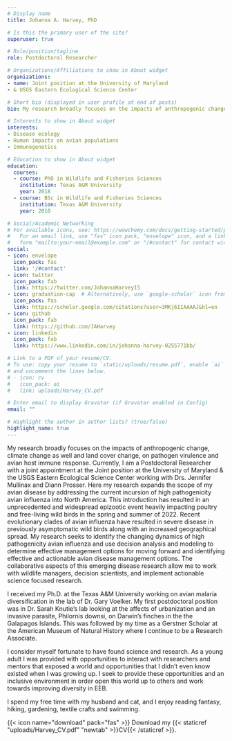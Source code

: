```yaml
---
# Display name
title: Johanna A. Harvey, PhD

# Is this the primary user of the site?
superuser: true

# Role/position/tagline
role: Postdoctoral Researcher

# Organizations/Affiliations to show in About widget
organizations:
- name: Joint position at the University of Maryland 
- & USGS Eastern Ecological Science Center

# Short bio (displayed in user profile at end of posts)
bio: My research broadly focuses on the impacts of anthropogenic change, climate change as well and land cover change, on pathogen virulence and avian host immune response. 

# Interests to show in About widget
interests:
- Disease ecology
- Human impacts on avian populations
- Immunogenetics

# Education to show in About widget
education:
  courses:
  - course: PhD in Wildlife and Fisheries Sciences
    institution: Texas A&M University
    year: 2018
  - course: BSc in Wildlife and Fisheries Sciences
    institution: Texas A&M University
    year: 2010

# Social/Academic Networking
# For available icons, see: https://wowchemy.com/docs/getting-started/page-builder/#icons
#   For an email link, use "fas" icon pack, "envelope" icon, and a link in the
#   form "mailto:your-email@example.com" or "/#contact" for contact widget.
social:
- icon: envelope
  icon_pack: fas
  link: '/#contact'
- icon: twitter
  icon_pack: fab
  link: https://twitter.com/JohannaHarvey15
- icon: graduation-cap  # Alternatively, use `google-scholar` icon from `ai` icon pack
  icon_pack: fas
  link: https://scholar.google.com/citations?user=3MKj6IIAAAAJ&hl=en
- icon: github
  icon_pack: fab
  link: https://github.com/JAHarvey
- icon: linkedin
  icon_pack: fab
  link: https://www.linkedin.com/in/johanna-harvey-0255771bb/

# Link to a PDF of your resume/CV.
# To use: copy your resume to `static/uploads/resume.pdf`, enable `ai` icons in `params.toml`, 
# and uncomment the lines below.
# - icon: cv
#   icon_pack: ai
#   link: uploads/Harvey_CV.pdf

# Enter email to display Gravatar (if Gravatar enabled in Config)
email: ""

# Highlight the author in author lists? (true/false)
highlight_name: true
---
```


My research broadly focuses on the impacts of anthropogenic change, climate change as well and land cover change, on pathogen virulence and avian host immune response. Currently, I am a  Postdoctoral Researcher with a joint appointment at the Joint position at the University of Maryland & the USGS Eastern Ecological Science Center working with Drs. Jennifer Mullinax and Diann Prosser. Here my research expands the scope of my avian disease by addressing the current incursion of high pathogenicity avian influenza into North America. This introduction has resulted in an unprecedented and widespread epizootic event heavily impacting poultry and free-living wild birds in the spring and summer of 2022. Recent evolutionary clades of avian influenza have resulted in severe disease in previously asymptomatic wild birds along with an increased geographical spread. My research seeks to identify the changing dynamics of high pathogenicity avian influenza and use decision analysis and modeling to determine effective management options for moving forward and identifying effective and actionable avian disease management options. The collaborative aspects of this emerging disease research allow me to work with wildlife managers, decision scientists, and implement actionable science focused research.
 
I received my Ph.D. at the Texas A&M University working on avian malaria diversification in the lab of Dr. Gary Voelker. My first postdoctoral position was in Dr. Sarah Knutie’s lab looking at the affects of urbanization and an invasive parasite, Philornis downsi, on Darwin’s finches in the the Galapagos Islands. This was followed by my time as a Gerstner Scholar at the American Museum of Natural History where I continue to be a Research Associate.

I consider myself fortunate to have found science and research. As a young adult I was provided with opportunities to interact with researchers and mentors that exposed a world and opportunities that I didn’t even know existed when I was growing up. I seek to provide these opportunities and an inclusive environment in order open this world up to others and work towards improving diversity in EEB.

I spend my free time with my husband and cat, and I enjoy reading fantasy, hiking, gardening, textile crafts and swimming. 

{{< icon name="download" pack="fas" >}} Download my {{< staticref "uploads/Harvey_CV.pdf" "newtab" >}}CV{{< /staticref >}}.
